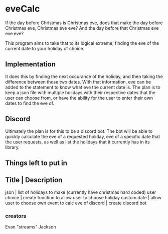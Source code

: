 # eveCalc
If the day before Christmas is Christmas eve, does that make the day before Christmas eve, Christmas eve eve?
And the day before that Christmas eve eve eve?

This program aims to take that to its logical extreme, finding the eve of the current date to your holiday of choice. 

## Implementation
It does this by finding the next occurance of the holiday, and then taking the difference between those two dates. With that information, eve can be added to the statement to know what eve the current date is. 
The plan is to keep a json file with multiple holidays with their respective dates that the user can choose from, or have the ability for the user to enter their own dates to find the eve of.

## Discord
Ultimately the plan is for this to be a discord bot. The bot will be able to quickly calculate the eve of a requested holiday, eve of a specific date that the user requests, as well as list the holidays that it currently has in its library. 

## Things left to put in
Title | Description
-------------------
json | list of holidays to make (currently have christmas hard coded)
user choice | create function to allow user to choose holiday
custom date | allow user to choose own event to calc eve of
discord | create discord bot

### creators
Evan "streams" Jackson
